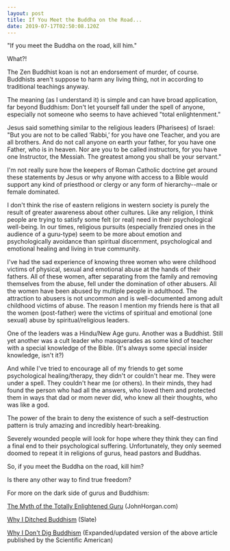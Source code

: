 ```yaml
---
layout: post
title: If You Meet the Buddha on the Road...
date: 2019-07-17T02:50:08.120Z
---
```

"If you meet the Buddha on the road, kill him."

What?!

The Zen Buddhist koan is not an endorsement of murder, of course. Buddhists aren't suppose to harm any living thing, not in according to traditional teachings anyway. 

The meaning (as I understand it) is simple and can have broad application, far beyond Buddhism: Don't let yourself fall under the spell of anyone, especially not someone who seems to have achieved "total enlightenment."

Jesus said something similar to the religious leaders (Pharisees) of Israel: "But you are not to be called ‘Rabbi,’ for you have one Teacher, and you are all brothers. And do not call anyone on earth your father, for you have one Father, who is in heaven. Nor are you to be called instructors, for you have one Instructor, the Messiah. The greatest among you shall be your servant."

I'm not really sure how the keepers of Roman Catholic doctrine get around these statements by Jesus or why anyone with access to a Bible would support any kind of priesthood or clergy or any form of hierarchy--male or female dominated.

I don't think the rise of eastern religions in western society is purely the result of greater awareness about other cultures. Like any religion, I think people are trying to satisfy some felt (or real) need in their psychological well-being. In our times, religious pursuits (especially frenzied ones in the audience of a guru-type) seem to be more about emotion and psychologically avoidance than spiritual discernment, psychological and emotional healing and living in true community.

I've had the sad experience of knowing three women who were childhood victims of physical, sexual and emotional abuse at the hands of their fathers. All of these women, after separating from the family and removing themselves from the abuse, fell under the domination of other abusers. All the women have been abused by multiple people in adulthood. The attraction to abusers is not uncommon and is well-documented among adult childhood victims of abuse. The reason I mention my friends here is that all the women (post-father) were the victims of spiritual and emotional (one sexual) abuse by spiritual/religious leaders.

One of the leaders was a Hindu/New Age guru. Another was a Buddhist. Still yet another was a cult leader who masquerades as some kind of teacher with a special knowledge of the Bible. (It's always some special insider knowledge, isn't it?)

And while I've tried to encourage all of my friends to get some psychological healing/therapy, they didn't or couldn't hear me. They were under a spell. They couldn't hear me (or others). In their minds, they had found the person who had all the answers, who loved them and protected them in ways that dad or mom never did, who knew all their thoughts, who was like a god.

The power of the brain to deny the existence of such a self-destruction pattern is truly amazing and incredibly heart-breaking. 

Severely wounded people will look for hope where they think they can find a final end to their psychological suffering. Unfortunately, they only seemed doomed to repeat it in religions of gurus, head pastors and Buddhas.

So, if you meet the Buddha on the road, kill him?

Is there any other way to find true freedom?

For more on the dark side of gurus and Buddhism: 

[The Myth of the Totally Enlightened Guru](http://www.johnhorgan.org/the_myth_of_the_totally_enlightened_guru_15274.htm) (JohnHorgan.com)

[Why I Ditched Buddhism](https://newhumanist.org.uk/articles/4021/the-dark-side-of-buddhism) (Slate)  

[Why I Don't Dig Buddhism](https://blogs.scientificamerican.com/cross-check/why-i-dont-dig-buddhism/) (Expanded/updated version of the above article published by the Scientific American)
